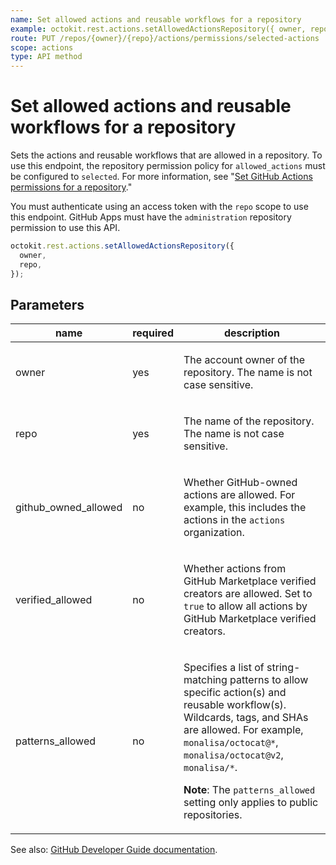 ```yaml
---
name: Set allowed actions and reusable workflows for a repository
example: octokit.rest.actions.setAllowedActionsRepository({ owner, repo })
route: PUT /repos/{owner}/{repo}/actions/permissions/selected-actions
scope: actions
type: API method
---
```


# Set allowed actions and reusable workflows for a repository

Sets the actions and reusable workflows that are allowed in a repository. To use this endpoint, the repository permission policy for `allowed_actions` must be configured to `selected`. For more information, see "[Set GitHub Actions permissions for a repository](#set-github-actions-permissions-for-a-repository)."

You must authenticate using an access token with the `repo` scope to use this endpoint. GitHub Apps must have the `administration` repository permission to use this API.

```js
octokit.rest.actions.setAllowedActionsRepository({
  owner,
  repo,
});
```

## Parameters

<table>
  <thead>
    <tr>
      <th>name</th>
      <th>required</th>
      <th>description</th>
    </tr>
  </thead>
  <tbody>
    <tr><td>owner</td><td>yes</td><td>

The account owner of the repository. The name is not case sensitive.

</td></tr>
<tr><td>repo</td><td>yes</td><td>

The name of the repository. The name is not case sensitive.

</td></tr>
<tr><td>github_owned_allowed</td><td>no</td><td>

Whether GitHub-owned actions are allowed. For example, this includes the actions in the `actions` organization.

</td></tr>
<tr><td>verified_allowed</td><td>no</td><td>

Whether actions from GitHub Marketplace verified creators are allowed. Set to `true` to allow all actions by GitHub Marketplace verified creators.

</td></tr>
<tr><td>patterns_allowed</td><td>no</td><td>

Specifies a list of string-matching patterns to allow specific action(s) and reusable workflow(s). Wildcards, tags, and SHAs are allowed. For example, `monalisa/octocat@*`, `monalisa/octocat@v2`, `monalisa/*`.

**Note**: The `patterns_allowed` setting only applies to public repositories.

</td></tr>
  </tbody>
</table>

See also: [GitHub Developer Guide documentation](https://docs.github.com/rest/reference/actions#set-allowed-actions-for-a-repository).
